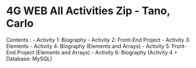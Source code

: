 # 4G WEB All Activities Zip - Tano, Carlo
Contents :
     - Activity 1: Biography
     - Activity 2: Front-End Project
     - Activity 3: Elements
     - Activity 4: Biography (Elements and Arrays)
     - Activity 5: Front-End Project (Elements and Arrays)
     - Activity 6: Biography (Activity 4 + Database: MySQL)
